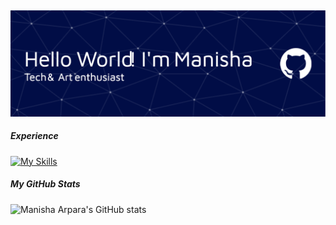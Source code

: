 ## 
![gambarheader](img/github-header-image.png)
>>>>>>>
<!--
**Manishaarpara/Manishaarpara** is a ✨ _special_ ✨ repository because its `README.md` (this file) appears on your GitHub profile.

Here are some ideas to get you started:

- 🔭 I’m currently working on ...
- 🌱 I’m currently learning ...
- 👯 I’m looking to collaborate on ...
- 🤔 I’m looking for help with ...
- 💬 Ask me about ...
- 📫 How to reach me: ...
- 😄 Pronouns: ...
- ⚡ Fun fact: ...
-->
##### Experience 
[![My Skills](https://skillicons.dev/icons?i=js,html,css,bootstrap,figma,laravel,php,mysql,vue,nodejs,docker,threejs,tailwind,notion,r,python,java,c)](https://skillicons.dev)

##### My GitHub Stats 
![Manisha Arpara's GitHub stats](https://github-readme-stats.vercel.app/api?username=manishaarpara)
